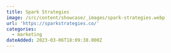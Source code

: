 ```yaml
---
title: Spark Strategies
image: /src/content/showcase/_images/spark-strategies.webp
url: 'https://sparkstrategies.co/'
categories:
  - marketing
dateAdded: 2023-03-06T18:09:38.000Z
---
```


